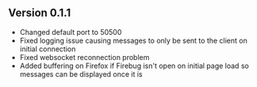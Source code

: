 Version 0.1.1
-------------

- Changed default port to 50500
- Fixed logging issue causing messages to only be sent to the client on initial connection
- Fixed websocket reconnection problem
- Added buffering on Firefox if Firebug isn't open on initial page load so messages can be displayed once it is